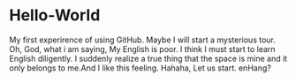 # Hello-World
My first experirence of using GitHub.
Maybe I will start a  mysterious tour.
Oh, God, what i am  saying, My English is poor.
I think I must start to learn English diligently.
I suddenly realize a true thing that the space is mine and it only belongs to me.And I like this feeling.
Hahaha, Let us start.
enHang?
